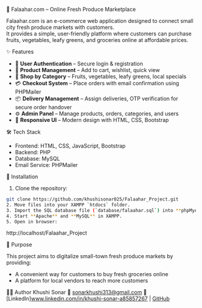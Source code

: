 🥬 Falaahar.com – Online Fresh Produce Marketplace

Falaahar.com is an e-commerce web application designed to connect small city fresh produce markets with customers.  
It provides a simple, user-friendly platform where customers can purchase fruits, vegetables, leafy greens, and groceries online at affordable prices.  

 ✨ Features

- 👤 **User Authentication** – Secure login & registration  
- 🛒 **Product Management** – Add to cart, wishlist, quick view  
- 📂 **Shop by Category** – Fruits, vegetables, leafy greens, local specials  
- 💳 **Checkout System** – Place orders with email confirmation using PHPMailer  
- 📦 **Delivery Management** – Assign deliveries, OTP verification for secure order handover  
- ⚙️ **Admin Panel** – Manage products, orders, categories, and users  
- 📱 **Responsive UI** – Modern design with HTML, CSS, Bootstrap  

🛠️ Tech Stack

- Frontend: HTML, CSS, JavaScript, Bootstrap  
- Backend: PHP  
- Database: MySQL  
- Email Service: PHPMailer  

🚀 Installation

1. Clone the repository:
```bash
git clone https://github.com/khushisonar025/Falaahar_Project.git
2. Move files into your XAMPP `htdocs` folder.
3. Import the SQL database file (`database/falaahar.sql`) into **phpMyAdmin**.
4. Start **Apache** and **MySQL** in XAMPP.
5. Open in browser:

```
http://localhost/Falaahar_Project

🎯 Purpose

This project aims to digitalize small-town fresh produce markets by providing:

* A convenient way for customers to buy fresh groceries online
* A platform for local vendors to reach more customers

  
 👩‍💻 Author
Khushi Sonar
📧 [sonarkhushi313@gmail.com](mailto:sonarkhushi313@gmail.com)
🔗 [LinkedIn]www.linkedin.com/in/khushi-sonar-a85857267 | [GitHub](https://github.com/khushisonar025)

